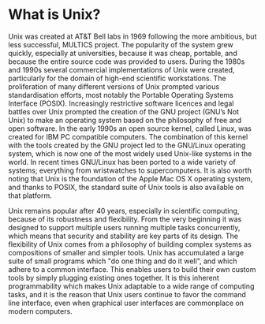 # What is Unix?

Unix was created at AT&T Bell labs in 1969 following the more ambitious, but less successful, MULTICS project. The popularity of the system grew quickly, especially at universities, because it was cheap, portable, and because the entire source code was provided to users. During the 1980s and 1990s several commercial implementations of Unix were created, particularly for the domain of high-end scientific workstations. The proliferation of many different versions of Unix prompted various standardisation efforts, most notably the Portable Operating Systems Interface (POSIX). Increasingly restrictive software licences and legal battles over Unix prompted the creation of the GNU project (GNU’s Not Unix) to make an operating system based on the philosophy of free and open software. In the early 1990s an open source kernel, called Linux, was created for IBM PC compatible computers. The combination of this kernel with the tools created by the GNU project led to the GNU/Linux operating system, which is now one of the most widely used Unix-like systems in the world. In recent times GNU/Linux has been ported to a wide variety of systems; everything from wristwatches to supercomputers. It is also worth noting that Unix is the foundation of the Apple Mac OS X operating system, and thanks to POSIX, the standard suite of Unix tools is also available on that platform.

Unix remains popular after 40 years, especially in scientific computing, because of its robustness and flexibility. From the very beginning it was designed to support multiple users running multiple tasks concurrently, which means that security and stability are key parts of its design. The flexibility of Unix comes from a philosophy of building complex systems as compositions of smaller and simpler tools. Unix has accumulated a large suite of small programs which "do one thing and do it well", and which adhere to a common interface. This enables users to build their own custom tools by simply plugging existing ones together. It is this inherent programmability which makes Unix adaptable to a wide range of computing tasks, and it is the reason that Unix users continue to favor the command line interface, even when graphical user interfaces are commonplace on modern computers.

